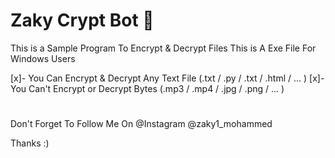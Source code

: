 # Zaky Crypt Bot 🔑
This is a Sample Program To Encrypt & Decrypt Files
This is A Exe File For Windows Users

[x]- You Can Encrypt & Decrypt Any Text File (.txt / .py / .txt / .html / ... )
[x]- You Can't Encrypt or Decrypt Bytes (.mp3 / .mp4 / .jpg / .png / ... )

#


Don't Forget To Follow Me On @Instagram
    @zaky1_mohammed
    
Thanks :)
